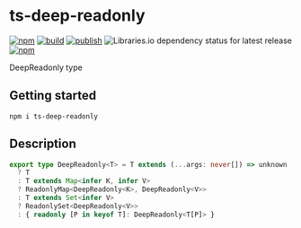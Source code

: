# ts-deep-readonly

[![npm](https://img.shields.io/npm/v/ts-deep-readonly)](https://npm.im/ts-deep-readonly)
[![build](https://github.com/iyegoroff/ts-deep-readonly/workflows/build/badge.svg)](https://github.com/iyegoroff/ts-deep-readonly/actions/workflows/build.yml)
[![publish](https://github.com/iyegoroff/ts-deep-readonly/workflows/publish/badge.svg)](https://github.com/iyegoroff/ts-deep-readonly/actions/workflows/publish.yml)
![Libraries.io dependency status for latest release](https://img.shields.io/librariesio/release/npm/ts-deep-readonly)
[![npm](https://img.shields.io/npm/l/ts-deep-readonly.svg?t=1495378566926)](https://www.npmjs.com/package/ts-deep-readonly)

DeepReadonly type

## Getting started

```
npm i ts-deep-readonly
```

## Description

```ts
export type DeepReadonly<T> = T extends (...args: never[]) => unknown
  ? T
  : T extends Map<infer K, infer V>
  ? ReadonlyMap<DeepReadonly<K>, DeepReadonly<V>>
  : T extends Set<infer V>
  ? ReadonlySet<DeepReadonly<V>>
  : { readonly [P in keyof T]: DeepReadonly<T[P]> }
```
